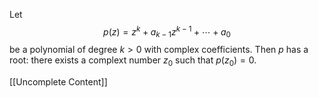 Let $$p(z)=z^k+a_{k-1}z^{k-1}+\cdots+a_0$$be a polynomial of degree $k \gt 0$ with complex coefficients. Then $p$ has a root: there exists a complext number $z_0$ such that $p(z_0)=0$.


[[Uncomplete Content]]